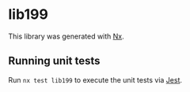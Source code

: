 # lib199

This library was generated with [Nx](https://nx.dev).

## Running unit tests

Run `nx test lib199` to execute the unit tests via [Jest](https://jestjs.io).

